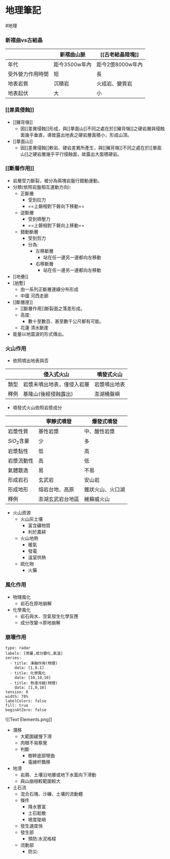 # 地理筆記
#地理 

### 新褶曲vs古結晶
||新褶曲山脈|[[古老結晶陸塊]]|
|---|---|---|
|年代|距今3500w年內|距今2億8000w年內|
|受外營力作用時間|短|長|
|地表岩質|沉積岩|火成岩、變質岩|
|地表起伏|大|小|

### [[差異侵蝕]]
- [[豬背嶺]]
	- 因[[差異侵蝕]]形成，與[[單面山]]不同之處在於[[豬背嶺]]之硬岩層與侵蝕面幾乎垂直，導致露出地表之硬岩層面積小，形成山頂。
- [[單面山]]
	- 因[[差異侵蝕]]軟岩、硬岩差異所產生，與[[豬背嶺]]不同之處在於[[單面山]]之硬岩層幾乎平行侵蝕面，故露出大面積硬岩。

### [[斷層作用]]
- 岩層受力斷裂，被分為兩塊岩盤行錯動運動。
- 分類(依照岩盤相互運動方向):
	- 正斷層
		- 受到拉力
		- ==上磐相對下磐向下移動==
	- 逆斷層
		- 受到擠壓力
		- ==上磐相對下磐向上移動==
	- 錯動斷層
		- 受到剪力
		- 分為:
			- 左移斷層
				- 站在任一邊另一邊都向左移動
			- 右移斷層
				- 站在任一邊另一邊都向左移動
- [[地壘]]
- [[地塹]](Graben)
	- 由一系列正斷層連續分布形成
	- 中國 河西走廊
- [[斷層崖]]
	- [[斷層作用]]斷裂面之落差形成。
	- 高度:
		- 數十至數百、甚至數千公尺都有可能。
	- 花蓮 清水斷崖
- 能量以地震波的形式傳出。

### 火山作用
- 依照噴出地表與否

||侵入式火山|噴發式火山|
|---|---|---|
|類型|岩漿未噴出地表，僅侵入岩層|岩漿噴出地表|
|釋例|基隆山(後經侵蝕露出)|澎湖桶盤嶼|

- 噴發式火山依照岩漿成分

||寧靜式噴發|爆發式噴發|
|---|---|---|
|岩漿性質|基性岩漿|中、酸性岩漿|
|$SiO_2$含量|少|多|
|岩漿黏性|低|高|
|岩漿流動性|高|低|
|氣體散逸|易|不易|
|形成岩石|玄武岩|安山岩|
|形成地形|熔岩台地、高原|錐狀火山、火口湖|
|釋例|澎湖玄武岩台地區|維蘇威火山|
- 火山資源
	- 火山灰土壤
		- 富含礦物質
		- 利於農耕
	- 火山地熱
		- 暖氣
		- 發電
		- 溫室供熱
	- 硫化物
		- 火藥

### 風化作用
- 物理風化
	- 岩石在原地崩解
- 化學風化
	- 岩石與水、空氣發生化學反應
	- 成分改變->原地崩解

### 崩壞作用

```chart
type: radar
labels: [雨量,成分變化,氣溫]
series:
  - title: 凍融作用(物理)
    data: [1,0,1]
  - title: 化學風化
    data: [10,10,10]
  - title: 熱漲冷縮(物理)
    data: [1,0,10]
tension: 0
width: 78%
labelColors: false
fill: true
beginAtZero: false
```
![[Text Elements.png]]
- 潛移
	- 大範圍緩慢下滑
	- 肉眼不易察覺
	- 判斷
		- 樹幹底部彎曲
		- 電線杆飄移
- 地滑
	- 岩屑、土壤沿地層或地下水面向下滑動
	- 與山崩相較範圍較大
- 土石流
	- 混合石塊、沙礫、土壤的流動體
	- 條件
		- 降水豐富
		- 土石鬆散
		- 坡度陡峭
	- 發生速度快
	- 發生部
		- 預防:水泥格樑
	- 流動部
		- 防災:

